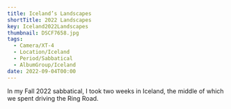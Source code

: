 ```yaml
---
title: Iceland’s Landscapes
shortTitle: 2022 Landscapes
key: Iceland2022Landscapes
thumbnail: DSCF7658.jpg
tags:
  - Camera/XT-4
  - Location/Iceland
  - Period/Sabbatical
  - AlbumGroup/Iceland
date: 2022-09-04T00:00
---
```

In my Fall 2022 sabbatical, I took two weeks in Iceland, the middle of which we spent driving the Ring Road.
